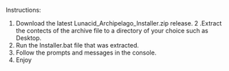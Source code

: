 Instructions:

1. Download the latest Lunacid_Archipelago_Installer.zip release.
2 .Extract the contects of the archive file to a directory of your choice such as Desktop.
3. Run the Installer.bat file that was extracted.
4. Follow the prompts and messages in the console.
5. Enjoy
